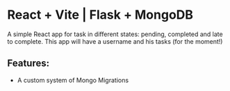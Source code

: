 # React + Vite | Flask + MongoDB

A simple React app for task in different states: pending, completed and late to complete. This app will have a username and his tasks (for the moment!)

## Features:

* A custom system of Mongo Migrations
